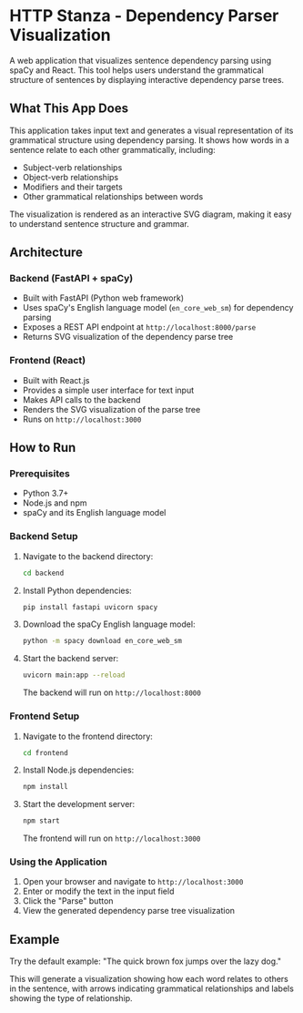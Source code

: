 # HTTP Stanza - Dependency Parser Visualization

A web application that visualizes sentence dependency parsing using spaCy and React. This tool helps users understand the grammatical structure of sentences by displaying interactive dependency parse trees.

## What This App Does

This application takes input text and generates a visual representation of its grammatical structure using dependency parsing. It shows how words in a sentence relate to each other grammatically, including:
- Subject-verb relationships
- Object-verb relationships
- Modifiers and their targets
- Other grammatical relationships between words

The visualization is rendered as an interactive SVG diagram, making it easy to understand sentence structure and grammar.

## Architecture

### Backend (FastAPI + spaCy)
- Built with FastAPI (Python web framework)
- Uses spaCy's English language model (`en_core_web_sm`) for dependency parsing
- Exposes a REST API endpoint at `http://localhost:8000/parse`
- Returns SVG visualization of the dependency parse tree

### Frontend (React)
- Built with React.js
- Provides a simple user interface for text input
- Makes API calls to the backend
- Renders the SVG visualization of the parse tree
- Runs on `http://localhost:3000`

## How to Run

### Prerequisites
- Python 3.7+
- Node.js and npm
- spaCy and its English language model

### Backend Setup
1. Navigate to the backend directory:
   ```bash
   cd backend
   ```

2. Install Python dependencies:
   ```bash
   pip install fastapi uvicorn spacy
   ```

3. Download the spaCy English language model:
   ```bash
   python -m spacy download en_core_web_sm
   ```

4. Start the backend server:
   ```bash
   uvicorn main:app --reload
   ```
   The backend will run on `http://localhost:8000`

### Frontend Setup
1. Navigate to the frontend directory:
   ```bash
   cd frontend
   ```

2. Install Node.js dependencies:
   ```bash
   npm install
   ```

3. Start the development server:
   ```bash
   npm start
   ```
   The frontend will run on `http://localhost:3000`

### Using the Application
1. Open your browser and navigate to `http://localhost:3000`
2. Enter or modify the text in the input field
3. Click the "Parse" button
4. View the generated dependency parse tree visualization

## Example
Try the default example: "The quick brown fox jumps over the lazy dog."

This will generate a visualization showing how each word relates to others in the sentence, with arrows indicating grammatical relationships and labels showing the type of relationship. 